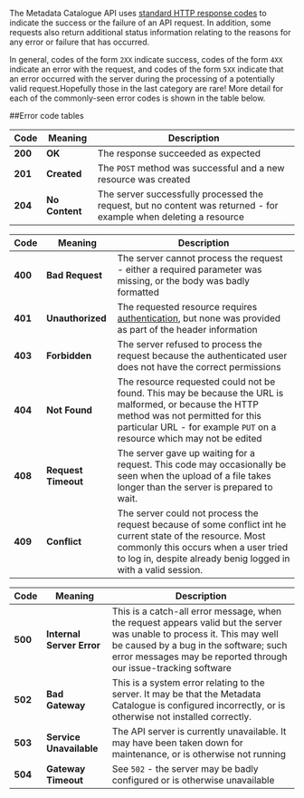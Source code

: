 The Metadata Catalogue API uses [standard HTTP response codes](https://en.wikipedia.org/wiki/List_of_HTTP_status_codes) to indicate the success or 
the failure of an API request.  In addition, some requests also return additional status information relating to the reasons for any error or 
failure that has occurred.    

In general, codes of the form `2XX` indicate success, codes of the form `4XX` indicate an error with the request, and codes of the form `5XX` 
indicate that an error occurred with the server during the processing of a potentially valid request.Hopefully those in the last category are rare!
  More detail for each of the commonly-seen error codes is shown in the table below.
  
  
##Error code tables
 
| Code | Meaning | Description |
|------|---------|-------------| 
| **200**  | **OK**      | The response succeeded as expected            |
| **201**  | **Created** | The `POST` method was successful and a new resource was created |
| **204**  | **No Content** | The server successfully processed the request, but no content was returned - for example when deleting a resource |

| Code | Meaning | Description |
|------|---------|-------------| 
| **400**  | **Bad Request**  | The server cannot process the request - either a required parameter was missing, or the body was badly formatted |
| **401**  | **Unauthorized** | The requested resource requires [authentication](authentication.md), but none was provided as part of the header information  |
| **403**  | **Forbidden**  | The server refused to process the request because the authenticated user does not have the correct permissions  |
| **404**  | **Not Found** |  The resource requested could not be found.  This may be because the URL is malformed, or because the HTTP method was not permitted for this particular URL - for example `PUT` on a resource which may not be edited |
| **408**  | **Request Timeout** | The server gave up waiting for a request.  This code may occasionally be seen when the upload of a file takes longer than the server is prepared to wait. |
| **409**  | **Conflict** | The server could not process the request because of some conflict int he current state of the resource.  Most commonly this occurs when a user tried to log in, despite already benig logged in with a valid session. |

| Code | Meaning | Description |
|------|---------|-------------| 
| **500**  | **Internal Server Error** | This is a catch-all error message, when the request appears valid but the server was unable to process it.   This may well be caused by a bug in the software; such error messages may be reported through our issue-tracking software |
| **502**  | **Bad Gateway** | This is a system error relating to the server.  It may be that the Metadata Catalogue is configured incorrectly, or is otherwise not installed correctly. |
| **503**  | **Service Unavailable** | The API server is currently unavailable.  It may have been taken down for maintenance, or is otherwise not running |
| **504**  | **Gateway Timeout** | See `502` - the server may be badly configured or is otherwise unavailable |
